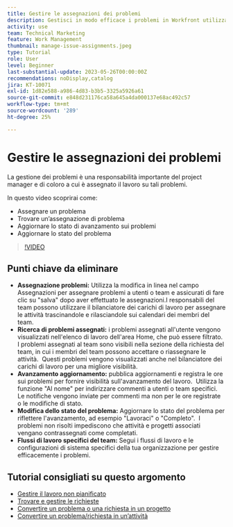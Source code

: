 ```yaml
---
title: Gestire le assegnazioni dei problemi
description: Gestisci in modo efficace i problemi in Workfront utilizzando la modifica in linea e il bilanciatore dei carichi di lavoro per le assegnazioni, il tracciamento e l’aggiornamento dell’avanzamento, la modifica degli stati dei problemi e il rispetto dei flussi di lavoro specifici del team per una perfetta esecuzione dei progetti.
activity: use
team: Technical Marketing
feature: Work Management
thumbnail: manage-issue-assignments.jpeg
type: Tutorial
role: User
level: Beginner
last-substantial-update: 2023-05-26T00:00:00Z
recommendations: noDisplay,catalog
jira: KT-10071
exl-id: 1d82e588-a986-4d83-b3b5-3325a5926a61
source-git-commit: e848d231176ca58a645a4da000137e68ac492c57
workflow-type: tm+mt
source-wordcount: '289'
ht-degree: 25%

---
```


# Gestire le assegnazioni dei problemi

La gestione dei problemi è una responsabilità importante del project manager e di coloro a cui è assegnato il lavoro su tali problemi.

In questo video scoprirai come:

* Assegnare un problema
* Trovare un’assegnazione di problema
* Aggiornare lo stato di avanzamento sui problemi
* Aggiornare lo stato del problema

>[!VIDEO](https://video.tv.adobe.com/v/3419931/?quality=12&learn=on&enablevpops)

## Punti chiave da eliminare

* **Assegnazione problemi:** Utilizza la modifica in linea nel campo Assegnazioni per assegnare problemi a utenti o team e assicurati di fare clic su &quot;salva&quot; dopo aver effettuato le assegnazioni. &#x200B; I responsabili del team possono utilizzare il bilanciatore dei carichi di lavoro per assegnare le attività trascinandole e rilasciandole sui calendari dei membri del team. &#x200B;
* **Ricerca di problemi assegnati:** i problemi assegnati all&#39;utente vengono visualizzati nell&#39;elenco di lavoro dell&#39;area Home, che può essere filtrato. &#x200B; I problemi assegnati al team sono visibili nella sezione della richiesta del team, in cui i membri del team possono accettare o riassegnare le attività. &#x200B; Questi problemi vengono visualizzati anche nel bilanciatore dei carichi di lavoro per una migliore visibilità. &#x200B;
* **Avanzamento aggiornamento:** pubblica aggiornamenti e registra le ore sui problemi per fornire visibilità sull&#39;avanzamento del lavoro. &#x200B; Utilizza la funzione &quot;Al nome&quot; per indirizzare commenti a utenti o team specifici. &#x200B; Le notifiche vengono inviate per commenti ma non per le ore registrate o le modifiche di stato. &#x200B;
* **Modifica dello stato del problema:** Aggiornare lo stato del problema per riflettere l&#39;avanzamento, ad esempio &quot;Lavoraci&quot; o &quot;Completo&quot;. &#x200B; I problemi non risolti impediscono che attività e progetti associati vengano contrassegnati come completati. &#x200B;
* **Flussi di lavoro specifici del team:** Segui i flussi di lavoro e le configurazioni di sistema specifici della tua organizzazione per gestire efficacemente i problemi. &#x200B;


## Tutorial consigliati su questo argomento

* [Gestire il lavoro non pianificato](/help/manage-work/issues-requests/handle-unplanned-work.md)
* [Trovare e gestire le richieste](/help/manage-work/issues-requests/find-requests.md)
* [Convertire un problema o una richiesta in un progetto](/help/manage-work/issues-requests/create-a-project-from-a-request.md)
* [Convertire un problema/richiesta in un’attività](/help/manage-work/issues-requests/convert-issues-to-other-work-items.md)
